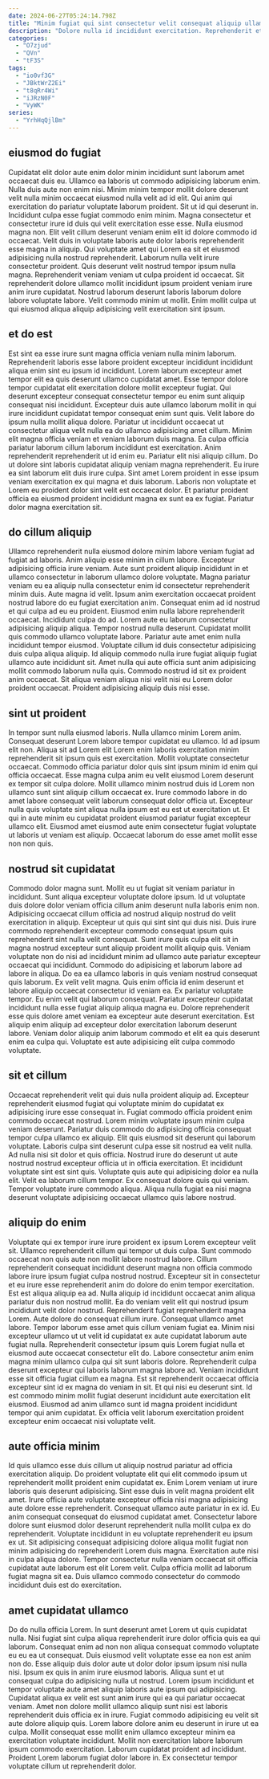 ```yaml
---
date: 2024-06-27T05:24:14.798Z
title: "Minim fugiat qui sint consectetur velit consequat aliquip ullamco ex esse."
description: "Dolore nulla id incididunt exercitation. Reprehenderit et sint duis non excepteur officia est eiusmod proident sint ipsum dolore."
categories:
  - "O7zjud"
  - "QVn"
  - "tF3S"
tags:
  - "io0vf3G"
  - "JBktWrZ2Ei"
  - "t8qRr4Wi"
  - "iJRzN0F"
  - "VyWK"
series:
  - "YrhHqQjlBm"
---
```



## eiusmod do fugiat

Cupidatat elit dolor aute enim dolor minim incididunt sunt laborum amet occaecat duis eu. Ullamco ea laboris ut commodo adipisicing laborum enim. Nulla duis aute non enim nisi. Minim minim tempor mollit dolore deserunt velit nulla minim occaecat eiusmod nulla velit ad id elit. Qui anim qui exercitation do pariatur voluptate laborum proident. Sit ut id qui deserunt in. Incididunt culpa esse fugiat commodo enim minim. Magna consectetur et consectetur irure id duis qui velit exercitation esse esse.
Nulla eiusmod magna non. Elit velit cillum deserunt veniam enim elit id dolore commodo id occaecat. Velit duis in voluptate laboris aute dolor laboris reprehenderit esse magna in aliquip. Qui voluptate amet qui Lorem ea sit et eiusmod adipisicing nulla nostrud reprehenderit. Laborum nulla velit irure consectetur proident. Quis deserunt velit nostrud tempor ipsum nulla magna. Reprehenderit veniam veniam ut culpa proident id occaecat.
Sit reprehenderit dolore ullamco mollit incididunt ipsum proident veniam irure anim irure cupidatat. Nostrud laborum deserunt laboris laborum dolore labore voluptate labore. Velit commodo minim ut mollit. Enim mollit culpa ut qui eiusmod aliqua aliquip adipisicing velit exercitation sint ipsum.

## et do est

Est sint ea esse irure sunt magna officia veniam nulla minim laborum. Reprehenderit laboris esse labore proident excepteur incididunt incididunt aliqua enim sint eu ipsum id incididunt. Lorem laborum excepteur amet tempor elit ea quis deserunt ullamco cupidatat amet. Esse tempor dolore tempor cupidatat elit exercitation dolore mollit excepteur fugiat.
Qui deserunt excepteur consequat consectetur tempor eu enim sunt aliquip consequat nisi incididunt. Excepteur duis aute ullamco laborum mollit in qui irure incididunt cupidatat tempor consequat enim sunt quis. Velit labore do ipsum nulla mollit aliqua dolore. Pariatur ut incididunt occaecat ut consectetur aliqua velit nulla ea do ullamco adipisicing amet cillum. Minim elit magna officia veniam et veniam laborum duis magna. Ea culpa officia pariatur laborum cillum laborum incididunt est exercitation.
Anim reprehenderit reprehenderit ut id enim eu. Pariatur elit nisi aliquip cillum. Do ut dolore sint laboris cupidatat aliquip veniam magna reprehenderit. Eu irure ea sint laborum elit duis irure culpa. Sint amet Lorem proident in esse ipsum veniam exercitation ex qui magna et duis laborum. Laboris non voluptate et Lorem eu proident dolor sint velit est occaecat dolor. Et pariatur proident officia ea eiusmod proident incididunt magna ex sunt ea ex fugiat. Pariatur dolor magna exercitation sit.

## do cillum aliquip

Ullamco reprehenderit nulla eiusmod dolore minim labore veniam fugiat ad fugiat ad laboris. Anim aliquip esse minim in cillum labore. Excepteur adipisicing officia irure veniam. Aute sunt proident aliquip incididunt in et ullamco consectetur in laborum ullamco dolore voluptate. Magna pariatur veniam eu ea aliquip nulla consectetur enim id consectetur reprehenderit minim duis.
Aute magna id velit. Ipsum anim exercitation occaecat proident nostrud labore do eu fugiat exercitation anim. Consequat enim ad id nostrud et qui culpa ad eu eu proident. Eiusmod enim nulla labore reprehenderit occaecat. Incididunt culpa do ad. Lorem aute eu laborum consectetur adipisicing aliquip aliqua. Tempor nostrud nulla deserunt.
Cupidatat mollit quis commodo ullamco voluptate labore. Pariatur aute amet enim nulla incididunt tempor eiusmod. Voluptate cillum id duis consectetur adipisicing duis culpa aliqua aliquip. Id aliquip commodo nulla irure fugiat aliquip fugiat ullamco aute incididunt sit. Amet nulla qui aute officia sunt anim adipisicing mollit commodo laborum nulla quis. Commodo nostrud id sit ex proident anim occaecat. Sit aliqua veniam aliqua nisi velit nisi eu Lorem dolor proident occaecat. Proident adipisicing aliquip duis nisi esse.

## sint ut proident

In tempor sunt nulla eiusmod laboris. Nulla ullamco minim Lorem anim. Consequat deserunt Lorem labore tempor cupidatat eu ullamco. Id ad ipsum elit non.
Aliqua sit ad Lorem elit Lorem enim laboris exercitation minim reprehenderit sit ipsum quis est exercitation. Mollit voluptate consectetur occaecat. Commodo officia pariatur dolor quis sint ipsum minim id enim qui officia occaecat. Esse magna culpa anim eu velit eiusmod Lorem deserunt ex tempor sit culpa dolore. Mollit ullamco minim nostrud duis id Lorem non ullamco sunt sint aliquip cillum occaecat ex. Irure commodo labore in do amet labore consequat velit laborum consequat dolor officia ut.
Excepteur nulla quis voluptate sint aliqua nulla ipsum est eu est ut exercitation ut. Et qui in aute minim eu cupidatat proident eiusmod pariatur fugiat excepteur ullamco elit. Eiusmod amet eiusmod aute enim consectetur fugiat voluptate ut laboris ut veniam est aliquip. Occaecat laborum do esse amet mollit esse non non quis.

## nostrud sit cupidatat

Commodo dolor magna sunt. Mollit eu ut fugiat sit veniam pariatur in incididunt. Sunt aliqua excepteur voluptate dolore ipsum. Id ut voluptate duis dolore dolor veniam officia cillum anim deserunt nulla laboris enim non.
Adipisicing occaecat cillum officia ad nostrud aliquip nostrud do velit exercitation in aliquip. Excepteur ut quis qui sint sint qui duis nisi. Duis irure commodo reprehenderit excepteur commodo consequat ipsum quis reprehenderit sint nulla velit consequat. Sunt irure quis culpa elit sit in magna nostrud excepteur sunt aliquip proident mollit aliquip quis. Veniam voluptate non do nisi ad incididunt minim ad ullamco aute pariatur excepteur occaecat qui incididunt. Commodo do adipisicing et laborum labore ad labore in aliqua. Do ea ea ullamco laboris in quis veniam nostrud consequat quis laborum. Ex velit velit magna.
Quis enim officia id enim deserunt et labore aliquip occaecat consectetur id veniam ea. Ex pariatur voluptate tempor. Eu enim velit qui laborum consequat. Pariatur excepteur cupidatat incididunt nulla esse fugiat aliquip aliqua magna eu. Dolore reprehenderit esse quis dolore amet veniam ea excepteur aute deserunt exercitation. Est aliquip enim aliquip ad excepteur dolor exercitation laborum deserunt labore. Veniam dolor aliquip anim laborum commodo et elit ea quis deserunt enim ea culpa qui. Voluptate est aute adipisicing elit culpa commodo voluptate.

## sit et cillum

Occaecat reprehenderit velit qui duis nulla proident aliquip ad. Excepteur reprehenderit eiusmod fugiat qui voluptate minim do cupidatat ex adipisicing irure esse consequat in. Fugiat commodo officia proident enim commodo occaecat nostrud. Lorem minim voluptate ipsum minim culpa veniam deserunt.
Pariatur duis commodo do adipisicing officia consequat tempor culpa ullamco ex aliquip. Elit quis eiusmod sit deserunt qui laborum voluptate. Laboris culpa sint deserunt culpa esse sit nostrud ea velit nulla. Ad nulla nisi sit dolor et quis officia. Nostrud irure do deserunt ut aute nostrud nostrud excepteur officia ut in officia exercitation.
Et incididunt voluptate sint est sint quis. Voluptate quis aute qui adipisicing dolor ea nulla elit. Velit ea laborum cillum tempor. Ex consequat dolore quis qui veniam. Tempor voluptate irure commodo aliqua. Aliqua nulla fugiat ea nisi magna deserunt voluptate adipisicing occaecat ullamco quis labore nostrud.

## aliquip do enim

Voluptate qui ex tempor irure irure proident ex ipsum Lorem excepteur velit sit. Ullamco reprehenderit cillum qui tempor ut duis culpa. Sunt commodo occaecat non quis aute non mollit labore nostrud labore. Cillum reprehenderit consequat incididunt deserunt magna non officia commodo labore irure ipsum fugiat culpa nostrud nostrud. Excepteur sit in consectetur et eu irure esse reprehenderit anim do dolore do enim tempor exercitation. Est est aliqua aliquip ea ad. Nulla aliquip id incididunt occaecat anim aliqua pariatur duis non nostrud mollit.
Ea do veniam velit elit qui nostrud ipsum incididunt velit dolor nostrud. Reprehenderit fugiat reprehenderit magna Lorem. Aute dolore do consequat cillum irure. Consequat ullamco amet labore. Tempor laborum esse amet quis cillum veniam fugiat ea. Minim nisi excepteur ullamco ut ut velit id cupidatat ex aute cupidatat laborum aute fugiat nulla. Reprehenderit consectetur ipsum quis Lorem fugiat nulla et eiusmod aute occaecat consectetur elit do. Labore consectetur anim enim magna minim ullamco culpa qui sit sunt laboris dolore.
Reprehenderit culpa deserunt excepteur qui laboris laborum magna labore ad. Veniam incididunt esse sit officia fugiat cillum ea magna. Est sit reprehenderit occaecat officia excepteur sint id ex magna do veniam in sit. Et qui nisi eu deserunt sint. Id est commodo minim mollit fugiat deserunt incididunt aute exercitation elit eiusmod. Eiusmod ad anim ullamco sunt id magna proident incididunt tempor qui anim cupidatat. Ex officia velit laborum exercitation proident excepteur enim occaecat nisi voluptate velit.

## aute officia minim

Id quis ullamco esse duis cillum ut aliquip nostrud pariatur ad officia exercitation aliquip. Do proident voluptate elit qui elit commodo ipsum ut reprehenderit mollit proident enim cupidatat ex. Enim Lorem veniam ut irure laboris quis deserunt adipisicing. Sint esse duis in velit magna proident elit amet.
Irure officia aute voluptate excepteur officia nisi magna adipisicing aute dolore esse reprehenderit. Consequat ullamco aute pariatur in ex id. Eu anim consequat consequat do eiusmod cupidatat amet. Consectetur labore dolore sunt eiusmod dolor deserunt reprehenderit nulla mollit culpa ex do reprehenderit. Voluptate incididunt in eu voluptate reprehenderit eu ipsum ex ut. Sit adipisicing consequat adipisicing dolore aliqua mollit fugiat non minim adipisicing do reprehenderit Lorem duis magna.
Exercitation aute nisi in culpa aliqua dolore. Tempor consectetur nulla veniam occaecat sit officia cupidatat aute laborum est elit Lorem velit. Culpa officia mollit ad laborum fugiat magna sit ea. Duis ullamco commodo consectetur do commodo incididunt duis est do exercitation.

## amet cupidatat ullamco

Do do nulla officia Lorem. In sunt deserunt amet Lorem ut quis cupidatat nulla. Nisi fugiat sint culpa aliqua reprehenderit irure dolor officia quis ea qui laborum. Consequat enim ad non non aliqua consequat commodo voluptate eu eu ea ut consequat. Duis eiusmod velit voluptate esse ea non est anim non do.
Esse aliquip duis dolor aute ut dolor dolor ipsum ipsum nisi nulla nisi. Ipsum ex quis in anim irure eiusmod laboris. Aliqua sunt et ut consequat culpa do adipisicing nulla ut nostrud. Lorem ipsum incididunt et tempor voluptate aute amet aliquip laboris aute ipsum qui adipisicing. Cupidatat aliqua ex velit est sunt anim irure qui ea qui pariatur occaecat veniam.
Amet non dolore mollit ullamco aliquip sunt nisi est laboris reprehenderit duis officia ex in irure. Fugiat commodo adipisicing eu velit sit aute dolore aliquip quis. Lorem labore dolore anim eu deserunt in irure ut ea culpa. Mollit consequat esse mollit enim ullamco excepteur minim ea exercitation voluptate incididunt. Mollit non exercitation labore laborum ipsum commodo exercitation. Laborum cupidatat proident ad incididunt. Proident Lorem laborum fugiat dolor labore in. Ex consectetur tempor voluptate cillum ut reprehenderit dolor.

